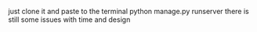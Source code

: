 just clone it and paste to the terminal 
python manage.py runserver 
there is still some issues with time and design
